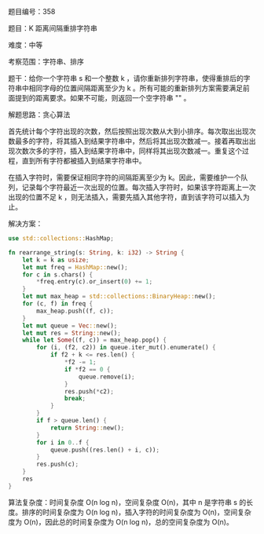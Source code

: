 题目编号：358

题目：K 距离间隔重排字符串

难度：中等

考察范围：字符串、排序

题干：给你一个字符串 s 和一个整数 k ，请你重新排列字符串，使得重排后的字符串中相同字母的位置间隔距离至少为 k 。所有可能的重新排列方案需要满足前面提到的距离要求。如果不可能，则返回一个空字符串 "" 。

解题思路：贪心算法

首先统计每个字符出现的次数，然后按照出现次数从大到小排序。每次取出出现次数最多的字符，将其插入到结果字符串中，然后将其出现次数减一。接着再取出出现次数次多的字符，插入到结果字符串中，同样将其出现次数减一。重复这个过程，直到所有字符都被插入到结果字符串中。

在插入字符时，需要保证相同字符的间隔距离至少为 k。因此，需要维护一个队列，记录每个字符最近一次出现的位置。每次插入字符时，如果该字符距离上一次出现的位置不足 k ，则无法插入，需要先插入其他字符，直到该字符可以插入为止。

解决方案：

```rust
use std::collections::HashMap;

fn rearrange_string(s: String, k: i32) -> String {
    let k = k as usize;
    let mut freq = HashMap::new();
    for c in s.chars() {
        *freq.entry(c).or_insert(0) += 1;
    }
    let mut max_heap = std::collections::BinaryHeap::new();
    for (c, f) in freq {
        max_heap.push((f, c));
    }
    let mut queue = Vec::new();
    let mut res = String::new();
    while let Some((f, c)) = max_heap.pop() {
        for (i, (f2, c2)) in queue.iter_mut().enumerate() {
            if f2 + k <= res.len() {
                *f2 -= 1;
                if *f2 == 0 {
                    queue.remove(i);
                }
                res.push(*c2);
                break;
            }
        }
        if f > queue.len() {
            return String::new();
        }
        for i in 0..f {
            queue.push((res.len() + i, c));
        }
        res.push(c);
    }
    res
}
```

算法复杂度：时间复杂度 O(n log n)，空间复杂度 O(n)，其中 n 是字符串 s 的长度。排序的时间复杂度为 O(n log n)，插入字符的时间复杂度为 O(n)，空间复杂度为 O(n)，因此总的时间复杂度为 O(n log n)，总的空间复杂度为 O(n)。